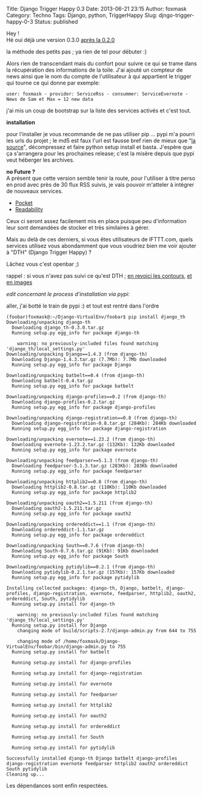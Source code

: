 Title: Django Trigger Happy 0.3
Date: 2013-06-21 23:15
Author: foxmask
Category: Techno
Tags: Django, python, TriggerHappy
Slug: djngo-trigger-happy-0-3
Status: published

Hey !  
Hé oui déjà une version 0.3.0 [après la
0.2.0](/post/2013/06/17/django-trigger-happy-0-2/ "Django Trigger Happy 0.2")

la méthode des petits pas ; ya rien de tel pour débuter :)

Alors rien de transcendant mais du confort pour suivre ce qui se trame
dans la récupération des informations de la toile. J'ai ajouté un
compteur de news ainsi que le nom du compte de l'utilisateur à qui
appartient le trigger qui tourne ce qui donne par exemple:

```shell
user: foxmask - provider: ServiceRss - consummer: ServiceEvernote - News de Sam et Max = 12 new data
```

j'ai mis un coup de bootstrap sur la liste des services activés et c'est
tout.

**installation**

pour l'installer je vous recommande de ne pas utiliser pip ... pypi m'a
pourri les urls du projet ; le md5 est faux l'url est fausse bref rien
de mieux que "[la
source](https://github.com/foxmask/django-th/archive/trigger-happy-0.3.0.zip)",
décompressez et faire python setup install et basta. J'espère que ça
s'arrangera pour les prochaines release; c'est la misère depuis que pypi
veut héberger les archives.

**no Future ?**  
A présent que cette version semble tenir la route, pour l'utiliser à
titre perso en prod avec près de 30 flux RSS suivis, je vais pouvoir
m'atteler à intégrer de nouveaux services.

-   [Pocket](https://github.com/foxmask/django-th/issues/17)
-   [Readability](https://github.com/foxmask/django-th/issues/18)

Ceux ci seront assez facilement mis en place puisque peu d'information
leur sont demandées de stocker et très similaires à gérer.

Mais au delà de ces derniers, si vous êtes utilisateurs de IFTTT.com,
quels services utilisez vous abondamment que vous voudriez bien me voir
ajouter à "DTH" (Django Trigger Happy) ?

Lâchez vous c'est openbar ;)

rappel : si vous n'avez pas suivi ce qu'est DTH ; [en revoici les
contours](/post/2013/05/27/django-trigger-happy/ "Django Trigger Happy – une première"),
[et en
images](/post/2013/06/04/django-trigger-happy-un-ifttt-like-en-images/ "Django Trigger Happy un IFTTT like , en images")

*edit concernant le process d'installation via pypi:*

aller, j'ai botté le train de pypi :) et tout est rentré dans l'ordre

```shell
(foobar)foxmask@:~/Django-VirtualEnv/foobar$ pip install django_th
Downloading/unpacking django-th
  Downloading django_th-0.3.0.tar.gz
  Running setup.py egg_info for package django-th
    
    warning: no previously-included files found matching 'django_th/local_settings.py'
Downloading/unpacking Django==1.4.3 (from django-th)
  Downloading Django-1.4.3.tar.gz (7.7Mb): 7.7Mb downloaded
  Running setup.py egg_info for package Django
    
Downloading/unpacking batbelt==0.4 (from django-th)
  Downloading batbelt-0.4.tar.gz
  Running setup.py egg_info for package batbelt
    
Downloading/unpacking django-profiles==0.2 (from django-th)
  Downloading django-profiles-0.2.tar.gz
  Running setup.py egg_info for package django-profiles
    
Downloading/unpacking django-registration==0.8 (from django-th)
  Downloading django-registration-0.8.tar.gz (284Kb): 284Kb downloaded
  Running setup.py egg_info for package django-registration
    
Downloading/unpacking evernote==1.23.2 (from django-th)
  Downloading evernote-1.23.2.tar.gz (132Kb): 132Kb downloaded
  Running setup.py egg_info for package evernote
    
Downloading/unpacking feedparser==5.1.3 (from django-th)
  Downloading feedparser-5.1.3.tar.gz (283Kb): 283Kb downloaded
  Running setup.py egg_info for package feedparser
    
Downloading/unpacking httplib2==0.8 (from django-th)
  Downloading httplib2-0.8.tar.gz (110Kb): 110Kb downloaded
  Running setup.py egg_info for package httplib2
    
Downloading/unpacking oauth2==1.5.211 (from django-th)
  Downloading oauth2-1.5.211.tar.gz
  Running setup.py egg_info for package oauth2
    
Downloading/unpacking ordereddict==1.1 (from django-th)
  Downloading ordereddict-1.1.tar.gz
  Running setup.py egg_info for package ordereddict
    
Downloading/unpacking South==0.7.6 (from django-th)
  Downloading South-0.7.6.tar.gz (91Kb): 91Kb downloaded
  Running setup.py egg_info for package South
    
Downloading/unpacking pytidylib==0.2.1 (from django-th)
  Downloading pytidylib-0.2.1.tar.gz (157Kb): 157Kb downloaded
  Running setup.py egg_info for package pytidylib
    
Installing collected packages: django-th, Django, batbelt, django-profiles, django-registration, evernote, feedparser, httplib2, oauth2, ordereddict, South, pytidylib
  Running setup.py install for django-th
    
    warning: no previously-included files found matching 'django_th/local_settings.py'
  Running setup.py install for Django
    changing mode of build/scripts-2.7/django-admin.py from 644 to 755
    
    changing mode of /home/foxmask/Django-VirtualEnv/foobar/bin/django-admin.py to 755
  Running setup.py install for batbelt
    
  Running setup.py install for django-profiles
    
  Running setup.py install for django-registration
    
  Running setup.py install for evernote
    
  Running setup.py install for feedparser
    
  Running setup.py install for httplib2
    
  Running setup.py install for oauth2
    
  Running setup.py install for ordereddict
    
  Running setup.py install for South
    
  Running setup.py install for pytidylib
    
Successfully installed django-th Django batbelt django-profiles django-registration evernote feedparser httplib2 oauth2 ordereddict South pytidylib
Cleaning up...
```

Les dépendances sont enfin respectées.

